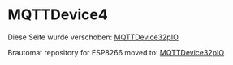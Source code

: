 # MQTTDevice4

Diese Seite wurde verschoben: [MQTTDevice32pIO](https://github.com/InnuendoPi/MQTTDevice32pIO)

Brautomat repository for ESP8266 moved to: [MQTTDevice32pIO](https://github.com/InnuendoPi/MQTTDevice32pIO)
